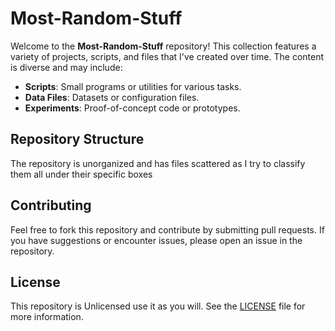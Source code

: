# Most-Random-Stuff

Welcome to the **Most-Random-Stuff** repository! This collection features a variety of projects, scripts, and files that I've created over time. The content is diverse and may include:

- **Scripts**: Small programs or utilities for various tasks.
- **Data Files**: Datasets or configuration files.
- **Experiments**: Proof-of-concept code or prototypes.

## Repository Structure

The repository is unorganized and has files scattered as I try to classify them all under their specific boxes

## Contributing

Feel free to fork this repository and contribute by submitting pull requests. If you have suggestions or encounter issues, please open an issue in the repository.

## License

This repository is Unlicensed use it as you will. See the [LICENSE](LICENSE) file for more information.
